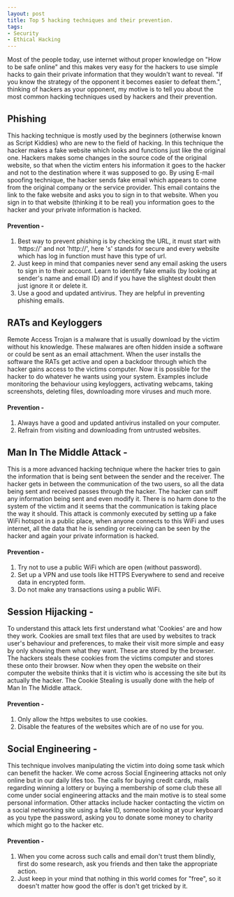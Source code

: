 ```yaml
---
layout: post
title: Top 5 hacking techniques and their prevention.
tags:
- Security
- Ethical Hacking
---
```


<p>Most of the people today, use internet without proper knowledge on "How to be safe online" and this makes very easy for the hackers to use simple hacks to gain their private information that they wouldn't want to reveal. "If you know the strategy of the opponent it becomes easier to defeat them.", thinking of hackers as your opponent, my motive is to tell you about the most common hacking techniques used by hackers and their prevention. </p>

<h2><b>Phishing</b></h2>
This hacking technique is mostly used by the beginners (otherwise known as Script Kiddies) who are new to the field of hacking. In this technique the hacker makes a fake website which looks and functions just like the original one. Hackers makes some changes in the source code of the original website, so that when the victim enters his information it goes to the hacker and not to the destination where it was supposed to go. By using E-mail spoofing technique, the hacker sends fake email which appears to come from the original company or the service provider. This email contains the link to the fake website and asks you to sign in to that website. When you sign in to that website (thinking it to be real) you information goes to the hacker and your private information is hacked.
<h4>Prevention -</h4>
<ol>
<li>Best way to prevent phishing is by checking the URL, it must start with ‘https://’ and not 'http://', here 's' stands for secure and every website which has log in function must have this type of url.</li>
<li>Just keep in mind that companies never send any email asking the users to sign in to their account. Learn to identify fake emails (by looking at sender's name and email ID) and if you have the slightest doubt then just ignore it or delete it.</li>
<li>Use a good and updated antivirus. They are helpful in preventing phishing emails.</li>
</ol>

<h2><b>RATs and Keyloggers</b></h2>
Remote Access Trojan is a malware that is usually download by the victim without his knowledge. These malwares are often hidden inside a software or could be sent as an email attachment. When the user installs the software the RATs get active and open a backdoor through which the hacker gains access to the victims computer. Now it is possible for the hacker to do whatever he wants using your system. Examples include monitoring the behaviour using keyloggers, activating webcams, taking screenshots, deleting files, downloading more viruses and much more.
<h4>Prevention - </h4>
<ol>
<li>Always have a good and updated antivirus installed on your computer.</li>
<li>Refrain from visiting and downloading from untrusted websites.</li>
</ol>

<h2><b>Man In The Middle Attack - </b></h2>
This is a more advanced hacking technique where the hacker tries to gain the information that is being sent between the sender and the receiver. The hacker gets in between the communication of the two users, so all the data being sent and received passes through the hacker. The hacker can sniff any information being sent and even modify it. There is no harm done to the system of the victim and it seems that the communication is taking place the way it should. This attack is commonly executed by setting up a fake WiFi hotspot in a public place, when anyone connects to this WiFi and uses internet, all the data that he is sending or receiving can be seen by the hacker and again your private information is hacked.
<h4>Prevention -</h4>
<ol>
<li>Try not to use a public WiFi which are open (without password).</li>
<li>Set up a VPN and use tools like HTTPS Everywhere to send and receive data in encrypted form.</li>
<li>Do not make any transactions using a public WiFi.</li>
</ol>

<h2><b>Session Hijacking -</b></h2>
To understand this attack lets first understand what 'Cookies' are and how they work. Cookies are small text files that are used by websites to track user's behaviour and preferences, to make their visit more simple and easy by only showing them what they want. These are stored by the browser. The hackers steals these cookies from the victims computer and stores these onto their browser. Now when they open the website on their computer the website thinks that it is victim who is accessing the site but its actually the hacker. The Cookie Stealing is usually done with the help of Man In The Middle attack.
<h4>Prevention -</h4>
<ol>
<li>Only allow the https websites to use cookies.</li>
<li>Disable the features of the websites which are of no use for you.</li>
</ol>

<h2><b>Social Engineering -</b></h2>
This technique involves manipulating the victim into doing some task which can benefit the hacker. We come across Social Engineering attacks not only online but in our daily lifes too. The calls for buying credit cards, mails regarding winning a lottery or buying a membership of some club these all come under social engineering attacks and the main motive is to steal some personal information. Other attacks include hacker contacting the victim on a social networking site using a fake ID, someone looking at your keyboard as you type the password, asking you to donate some money to charity which might go to the hacker etc.
<h4>Prevention -</h4>
<ol>
<li>When you come across such calls and email don't trust them blindly, first do some research, ask you friends and then take the appropriate action.</li>
<li>Just keep in your mind that nothing in this world comes for "free", so it doesn't matter how good the offer is don't get tricked by it.</li>
</ol>
